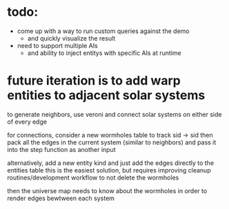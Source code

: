 # todo:
* come up with a way to run custom queries against the demo
  * and quickly visualize the result
* need to support multiple AIs
  * and ability to inject entitys with specific AIs at runtime

# future iteration is to add warp entities to adjacent solar systems

to generate neighbors, use veroni and connect solar systems on either side of every edge

for connections, consider a new wormholes table to track sid -> sid
then pack all the edges in the current system (similar to neighbors) and pass it
into the step function as another input

alternatively, add a new entity kind and just add the edges directly to the entities table
    this is the easiest solution, but requires improving cleanup routines/development workflow to not delete the wormholes

then the universe map needs to know about the wormholes in order to render edges bewtween each system
